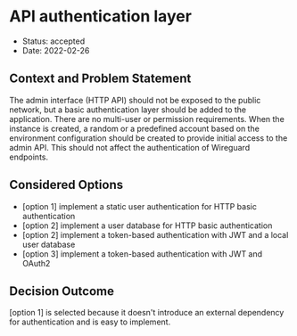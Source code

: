 # API authentication layer

* Status: accepted
* Date: 2022-02-26

## Context and Problem Statement

The admin interface (HTTP API) should not be exposed to the public network, but a basic authentication layer should be added to the application. There are no multi-user or permission requirements. When the instance is created, a random or a predefined account based on the environment configuration should be created to provide initial access to the admin API. This should not affect the authentication of Wireguard endpoints.

## Considered Options

* [option 1] implement a static user authentication for HTTP basic authentication
* [option 2] implement a user database for HTTP basic authentication
* [option 2] implement a token-based authentication with JWT and a local user database
* [option 3] implement a token-based authentication with JWT and OAuth2

## Decision Outcome

[option 1] is selected because it doesn't introduce an external dependency for authentication and is easy to implement.
